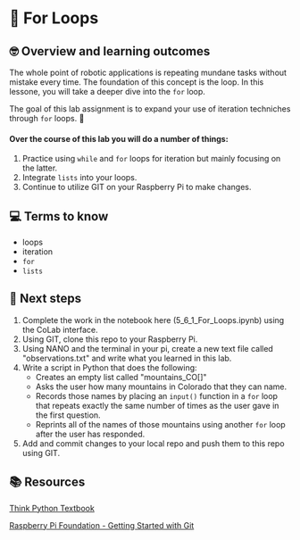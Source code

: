 # :robot: For Loops

## 🤓 Overview and learning outcomes 

The whole point of robotic applications is repeating mundane tasks without mistake every time.  The foundation of this concept is the loop.  In this lessone, you will take a deeper dive into the `for` loop.

The goal of this lab assignment is to expand your use of iteration techniches through `for` loops. 🚀

#### Over the course of this lab you will do a number of things:
1. Practice using `while` and `for` loops for iteration but mainly focusing on the latter.
2. Integrate `lists` into your loops.
4. Continue to utilize GIT on your Raspberry Pi to make changes.

## 💻 Terms to know
- loops
- iteration
- `for`
- `lists`

## 📝 Next steps
1. Complete the work in the notebook here (5_6_1_For_Loops.ipynb) using the CoLab interface.
2. Using GIT, clone this repo to your Raspberry Pi.
3. Using NANO and the terminal in your pi, create a new text file called "observations.txt" and write what you learned in this lab.
4. Write a script in Python that does the following:
    - Creates an empty list called "mountains_CO[]"
    - Asks the user how many mountains in Colorado that they can name.
    - Records those names by placing an `input()` function in a `for` loop that repeats exactly the same number of times as the user gave in the first question.
    - Reprints all of the names of those mountains using another `for` loop after the user has responded.
5. Add and commit changes to your local repo and push them to this repo using GIT.

## 📚  Resources 
[Think Python Textbook](https://greenteapress.com/wp/think-python-2e/)

[Raspberry Pi Foundation - Getting Started with Git](https://projects.raspberrypi.org/en/projects/getting-started-with-git)

